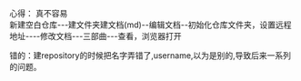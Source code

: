 心得：
真不容易<br>
新建空白仓库---建文件夹建文档(md)--编辑文档--初始化仓库文件夹，设置远程地址----修改文档---三部曲---查看，浏览器打开

错的：建repository的时候把名字弄错了,username,以为是别的,导致后来一系列的问题。